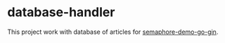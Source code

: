 # database-handler
This project work with database of articles for [semaphore-demo-go-gin](https://github.com/Utro-tvar/semaphore-demo-go-gin).
